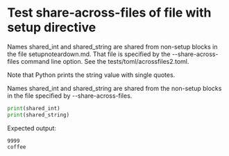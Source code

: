 # Test share-across-files of file with setup directive

Names shared_int and shared_string are shared from non-setup blocks
in the file setupnoteardown.md. That file is specified by the
--share-across-files command line option. See the
tests/toml/acrossfiles2.toml.

Note that Python prints the string value with single quotes.

Names shared_int and shared_string are shared from the non-setup
blocks in the file specified by --share-across-files.

```python
print(shared_int)
print(shared_string)
```

Expected output:

```expected-output
9999
coffee
```

